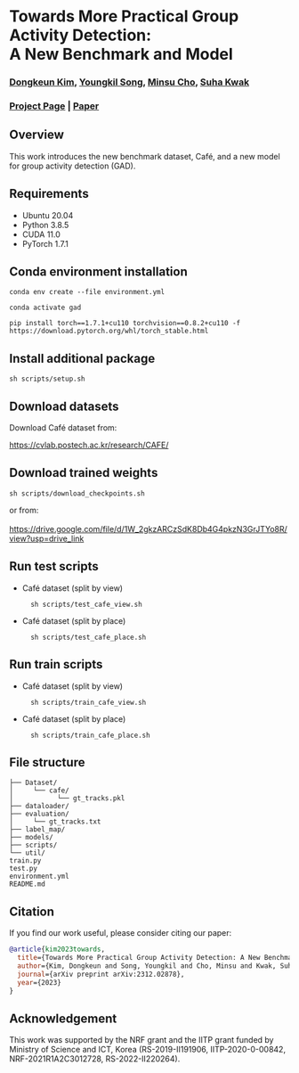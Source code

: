 # Towards More Practical Group Activity Detection:<br> A New Benchmark and Model

### [Dongkeun Kim](https://dk-kim.github.io/), [Youngkil Song](https://www.linkedin.com/in/youngkil-song-8936792a3/), [Minsu Cho](https://cvlab.postech.ac.kr/~mcho/), [Suha Kwak](https://suhakwak.github.io/)

### [Project Page](http://dk-kim.github.io/CAFE) | [Paper](https://arxiv.org/abs/2312.02878)

## Overview
This work introduces the new benchmark dataset, Café, and a new model for group activity detection (GAD). 

## Requirements

- Ubuntu 20.04
- Python 3.8.5
- CUDA 11.0
- PyTorch 1.7.1

## Conda environment installation
    conda env create --file environment.yml

    conda activate gad

    pip install torch==1.7.1+cu110 torchvision==0.8.2+cu110 -f https://download.pytorch.org/whl/torch_stable.html
    
## Install additional package
    sh scripts/setup.sh
   
## Download datasets

Download Café dataset from:   <br/> 

https://cvlab.postech.ac.kr/research/CAFE/

## Download trained weights

    sh scripts/download_checkpoints.sh

or from:   <br/>  
https://drive.google.com/file/d/1W_2gkzARCzSdK8Db4G4pkzN3GrJTYo8R/view?usp=drive_link

## Run test scripts

- Café dataset (split by view)
  
        sh scripts/test_cafe_view.sh

- Café dataset (split by place)
  

        sh scripts/test_cafe_place.sh

## Run train scripts

- Café dataset (split by view)


        sh scripts/train_cafe_view.sh

- Café dataset (split by place)


        sh scripts/train_cafe_place.sh


## File structure

    ├── Dataset/
    │     └── cafe/
    │           └── gt_tracks.pkl
    ├── dataloader/
    ├── evaluation/
    │     └── gt_tracks.txt
    ├── label_map/
    ├── models/
    ├── scripts/
    └── util/
    train.py
    test.py
    environment.yml
    README.md

## Citation
If you find our work useful, please consider citing our paper:
```BibTeX
@article{kim2023towards,
  title={Towards More Practical Group Activity Detection: A New Benchmark and Model},
  author={Kim, Dongkeun and Song, Youngkil and Cho, Minsu and Kwak, Suha},
  journal={arXiv preprint arXiv:2312.02878},
  year={2023}
}
```

## Acknowledgement
This work was supported by the NRF grant and the IITP grant funded by Ministry of Science and ICT, Korea (RS-2019-II191906, IITP-2020-0-00842, NRF-2021R1A2C3012728, RS-2022-II220264). 
